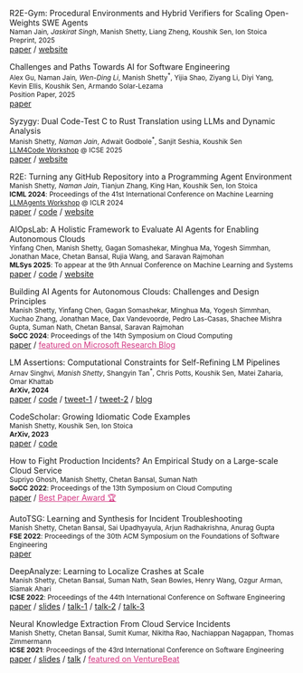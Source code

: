 <span class="pubtitle">R2E-Gym: Procedural Environments and Hybrid Verifiers for Scaling Open-Weights SWE Agents</span><br>
<span style="font-size:85%">
Naman Jain<sup>*</sup>, Jaskirat Singh<sup>*</sup>, Manish Shetty, Liang Zheng, Koushik Sen, Ion Stoica<br>
Preprint, 2025 </span> <br>
<a href="https://arxiv.org/abs/2504.07164">paper</a> / 
<a href="https://r2e-gym.github.io/">website</a>


<span class="pubtitle">Challenges and Paths Towards AI for Software Engineering</span><br>
<span style="font-size:85%">
Alex Gu, Naman Jain<sup>*</sup>, Wen-Ding Li<sup>*</sup>, Manish Shetty<sup>*</sup>, Yijia Shao, Ziyang Li, Diyi Yang, <br> 
Kevin Ellis, Koushik Sen, Armando Solar-Lezama<br>
Position Paper, 2025 </span> <br>
<a href="https://tinyurl.com/ai4code">paper</a>


<span class="pubtitle">Syzygy: Dual Code-Test C to Rust Translation using LLMs and Dynamic Analysis</span><br>
<span style="font-size:85%">
Manish Shetty<sup>*</sup>, Naman Jain<sup>*</sup>, Adwait Godbole<sup>*</sup>,
Sanjit Seshia, Koushik Sen<br>
[LLM4Code Workshop](https://llm4code.github.io/) @ ICSE 2025  </span> <br>
<a href="https://syzygy-project.github.io/assets/paper.pdf">paper</a> / 
<a href="https://syzygy-project.github.io/">website</a>

<span class="pubtitle">R2E: Turning any GitHub Repository into a Programming Agent Environment</span><br>
<span style="font-size:85%">
Manish Shetty<sup>*</sup>, Naman Jain<sup>*</sup>, Tianjun Zhang, King Han, Koushik Sen, Ion Stoica<br>
**ICML 2024**: Proceedings of the 41st International Conference on Machine Learning <br> 
[LLMAgents Workshop](https://llmagents.github.io/) @ ICLR 2024 </span> <br>
<a href="https://r2e.dev/pdfs/paper.pdf">paper</a> / 
<a href="https://github.com/r2e-project/r2e">code</a> /
<a href="https://r2e.dev/">website</a>

<span class="pubtitle">AIOpsLab: A Holistic Framework to Evaluate AI Agents for Enabling Autonomous Clouds</span> <br>
<span style="font-size:85%"> Yinfang Chen, Manish Shetty, Gagan Somashekar, Minghua Ma, Yogesh Simmhan, Jonathan Mace, Chetan Bansal, Rujia Wang, and Saravan Rajmohan <br>
**MLSys 2025**: To appear at the 9th Annual Conference on Machine Learning and Systems </span> <br>
<a href="https://www.microsoft.com/en-us/research/uploads/prod/2024/10/arxiv_AIOpsLab.pdf">paper</a> /
<a href="https://github.com/microsoft/AIOpsLab">code</a> /
<a href="https://microsoft.github.io/AIOpsLab/">website</a>


<span class="pubtitle">Building AI Agents for Autonomous Clouds: Challenges and Design Principles</span><br>
<span style="font-size:85%">
Manish Shetty, Yinfang Chen, Gagan Somashekar, Minghua Ma, Yogesh Simmhan, Xuchao Zhang, Jonathan Mace, Dax Vandevoorde, Pedro Las-Casas, Shachee Mishra Gupta, Suman Nath, Chetan Bansal, Saravan Rajmohan<br>
**SoCC 2024**: Proceedings of the 14th Symposium on Cloud Computing </span> <br>
<a href="https://arxiv.org/abs/2407.12165">paper</a> / <a href="https://www.microsoft.com/en-us/research/blog/research-focus-week-of-november-11-2024/"
  style="color: #D33682; "> featured on Microsoft Research Blog</a>
<!-- /  -->
<!-- <a href="https://github.com/r2e-project/r2e">code</a> / -->
<!-- <a href="https://r2e.dev/">website</a> -->



<span class="pubtitle">LM Assertions: Computational Constraints for Self-Refining LM Pipelines</span><br>
<span style="font-size:85%">Arnav Singhvi<sup>*</sup>, Manish Shetty<sup>*</sup>, Shangyin Tan<sup>*</sup>, Chris Potts,
  Koushik Sen, Matei Zaharia, Omar Khattab<br>
**ArXiv, 2024**</span> <br>
<a href="/pdf/preprints/lm-assert.pdf">paper</a> /
<a href="https://github.com/stanfordnlp/dspy/blob/main/dspy/primitives/assertions.py">code</a> /
<a href="https://twitter.com/lateinteraction/status/1735326551393161563">tweet-1</a> /
<a href="https://twitter.com/lateinteraction/status/1755337965751198042">tweet-2</a> /
<a href="/blog/scrivings/dspy-assertions-a-pr-reviews-pov/">blog</a>




<span class="pubtitle">CodeScholar: Growing Idiomatic Code Examples</span><br>
<span style="font-size:85%">Manish Shetty, Koushik Sen, Ion Stoica <br>
**ArXiv, 2023** </span> <br>
<a href="https://arxiv.org/abs/2312.15157">paper</a> /
<a href="https://github.com/tart-proj/codescholar">code</a>




<!-- <span class="pubtitle">Large-scale Performance Characterization of Distributed Graph Processing Frameworks</span><br>
<span style="font-size:85%">Altan Haan<sup>*</sup>, Manish Shetty<sup>*</sup><br>
technical report, 2023 </span> <br>
<a href="/pdf/preprints/graph-study.pdf">paper</a> -->
<!-- <a href="">code</a> / -->
<!-- <a href="">blog</a> -->



<span class="pubtitle">How to Fight Production Incidents? An Empirical Study on a Large-scale Cloud Service</span><br>
<span style="font-size:85%">Supriyo Ghosh, Manish Shetty, Chetan Bansal, Suman Nath <br>
  **SoCC 2022**: Proceedings of the 13th Symposium on Cloud Computing </span> <br>
<a href="https://dl.acm.org/doi/10.1145/3542929.3563482">paper</a> / <a
  href="https://twitter.com/ACMSoCC/status/1590128032886685696?s=20" style="color: #D33682; ">Best
  Paper Award 🏆</a>



<span class="pubtitle">AutoTSG: Learning and Synthesis for Incident Troubleshooting</span><br>
<span style="font-size:85%">Manish Shetty, Chetan Bansal, Sai Upadhyayula, Arjun Radhakrishna, Anurag Gupta <br>
  **FSE 2022**: Proceedings of the 30th ACM Symposium on the Foundations of Software Engineering </span> <br>
<a href="https://arxiv.org/pdf/2205.13457.pdf">paper</a>



<span class="pubtitle">DeepAnalyze: Learning to Localize Crashes at Scale</span><br>
<span style="font-size:85%">Manish Shetty, Chetan Bansal, Suman Nath, Sean Bowles, Henry Wang, Ozgur Arman, Siamak Ahari
  <br>
  **ICSE 2022**: Proceedings of the 44th International Conference on Software Engineering </span> <br>
<a href="https://arxiv.org/pdf/2109.14326.pdf">paper</a> /
<a href="/pdf/slides/DeepAnalyze_ICSE_2022.pdf">slides</a> /
<a href="https://youtu.be/UqwcSTiIP_I">talk-1</a> /
<a href="https://youtu.be/aFZni_d-Sc0">talk-2</a> /
<a href="https://youtu.be/bT5B30qAaW0">talk-3</a>




<span class="pubtitle">Neural Knowledge Extraction From Cloud Service Incidents</span><br>
<span style="font-size:85%"> Manish Shetty, Chetan Bansal, Sumit Kumar, Nikitha Rao, Nachiappan Nagappan, Thomas
  Zimmermann <br>
  **ICSE 2021**: Proceedings of the 43rd International Conference on Software Engineering </span> <br>
<a href="https://arxiv.org/abs/2007.05505">paper</a> /
<a href="pdf/slides/SoftNER_ICSE_2021.pdf">slides</a> /
<a href="https://youtu.be/nObO7Q9NlcA">talk</a> /
<a href="https://venturebeat.com/2020/07/14/microsofts-softner-ai-uses-unsupervised-learning-to-help-triage-cloud-service-outages/"
  style="color: #D33682; "> featured on VentureBeat</a>
<!-- <a href="" style="color: #D33682;">Distinguished paper award nomination </a> -->
